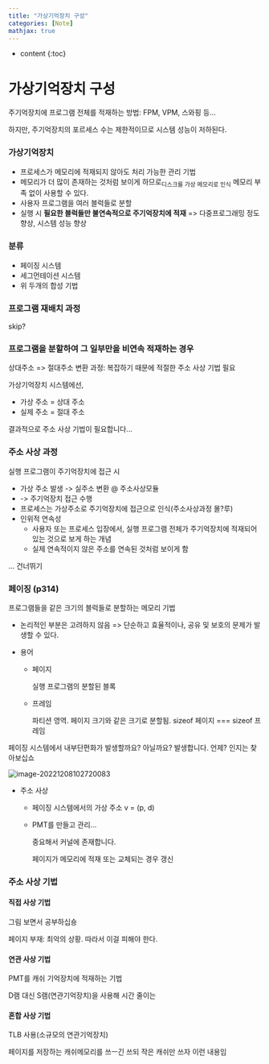 ```yaml
---
title: "가상기억장치 구성"
categories: [Note]
mathjax: true
---
```


* content
{:toc}
# 가상기억장치 구성

주기억장치에 프로그램 전체를 적재하는 방법: FPM, VPM, 스와핑 등...

하지만, 주기억장치의 포르세스 수는 제한적이므로 시스템 성능이 저하된다.



### 가상기억장치

- 프로세스가 메모리에 적재되지 않아도 처리 가능한 관리 기법
- 메모리가 더 많이 존재하는 것처럼 보이게 하므로<sub>디스크를 가상 메모리로 인식</sub> 메모리 부족 없이 사용할 수 있다.
- 사용자 프로그램을 여러 블럭들로 분할
- 실행 시 **필요한 블럭들만 불연속적으로 주기억장치에 적재** => 다중프로그래밍 정도 향상, 시스템 성능 향상

### 분류

- 페이징 시스템
- 세그먼테이션 시스템
- 위 두개의 합성 기법



### 프로그램 재배치 과정

skip?



### 프로그램을 분할하여 그 일부만을 비연속 적재하는 경우

상대주소 => 절대주소 변환 과정: 복잡하기 때문에 적절한 주소 사상 기법 필요

가상기억장치 시스템에선,

- 가상 주소 = 상대 주소
- 실제 주소 = 절대 주소

결과적으로 주소 사상 기법이 필요합니다...



### 주소 사상 과정

실행 프로그램이 주기억장치에 접근 시

- 가상 주소 발생 -> 실주소 변환 @ 주소사상모듈
- -> 주기억장치 접근 수행
- 프로세스는 가상주소로 주기억장치에 접근으로 인식(주소사상과정 몰?루)
- 인위적 연속성
  - 사용자 또는 프로세스 입장에서, 실행 프로그램 전체가 주기억장치에 적재되어 있는 것으로 보게 하는 개념
  - 실제 연속적이지 않은 주소를 연속된 것처럼 보이게 함





... 건너뛰기

### 페이징 (p314)

프로그램들을 같은 크기의 블럭들로 분할하는 메모리 기법

- 논리적인 부분은 고려하지 않음 => 단순하고 효율적이나, 공유 및 보호의 문제가 발생할 수 있다.

- 용어

  - 페이지

    실행 프로그램의 분할된 블록

  - 프레임

    파티션 영역. 페이지 크기와 같은 크기로 분할됨. sizeof 페이지 === sizeof 프레임

페이징 시스템에서 내부단편화가 발생할까요? 아닐까요? 발생합니다. 언제? 인지는 찾아보십쇼

![image-20221208102720083](C:\Users\rnfhr\AppData\Roaming\Typora\typora-user-images\image-20221208102720083.png)

- 주소 사상

  - 페이징 시스템에서의 가상 주소 v = (p, d)

  - PMT를 만들고 관리...

    중요해서 커널에 존재합니다.

    페이지가 메모리에 적재 또는 교체되는 경우 갱신



### 주소 사상 기법

#### 직접 사상 기법

그림 보면서 공부하십숑

페이지 부재: 최악의 상황. 따라서 이걸 피해야 한다.

#### 연관 사상 기법

PMT를 캐쉬 기억장치에 적재하는 기법

D램 대신 S램(연관기억장치)을 사용해 시간 줄이는

#### 혼합 사상 기법

TLB 사용(소규모의 연관기억장치)

페이지를 저장하는 캐쉬메모리를 쓰ㅡ긴 쓰되 작은 캐쉬만 쓰자 이런 내용임
